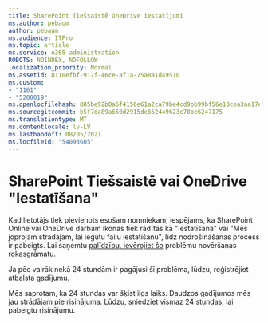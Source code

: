 ```yaml
---
title: SharePoint Tiešsaistē OneDrive iestatījumi
ms.author: pebaum
author: pebaum
ms.audience: ITPro
ms.topic: article
ms.service: o365-administration
ROBOTS: NOINDEX, NOFOLLOW
localization_priority: Normal
ms.assetid: 8110efbf-917f-46ce-af1a-75a8a1d49510
ms.custom:
- "1161"
- "5200019"
ms.openlocfilehash: 885be92b0a6f4156e61a2ca79be4cd9bb99bf56e18cea3aa17ef1c7d34246058
ms.sourcegitcommit: b5f7da89a650d2915dc652449623c78be6247175
ms.translationtype: MT
ms.contentlocale: lv-LV
ms.lasthandoff: 08/05/2021
ms.locfileid: "54093605"
---
```

# <a name="sharepoint-online-or-onedrive-setting-up"></a>SharePoint Tiešsaistē vai OneDrive "Iestatīšana"

Kad lietotājs tiek pievienots esošam nomniekam, iespējams, ka SharePoint Online vai OneDrive darbam ikonas tiek rādītas kā "Iestatīšana" vai "Mēs joprojām strādājam, lai iegūtu failu iestatīšanu", līdz nodrošināšanas process ir pabeigts. Lai saņemtu [palīdzību, ievērojiet šo](https://docs.microsoft.com/sharepoint/support/sites/troubleshooting-guide-for-sites-stopped-at-provisioning) problēmu novēršanas rokasgrāmatu.

Ja pēc vairāk nekā 24 stundām ir pagājusi šī problēma, lūdzu, reģistrējiet atbalsta gadījumu.

Mēs saprotam, ka 24 stundas var šķist ilgs laiks. Daudzos gadījumos mēs jau strādājam pie risinājuma. Lūdzu, sniedziet vismaz 24 stundas, lai pabeigtu risinājumu.
